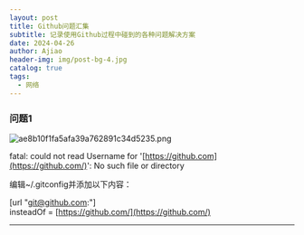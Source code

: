 ```yaml
---
layout: post
title: Github问题汇集
subtitle: 记录使用Github过程中碰到的各种问题解决方案
date: 2024-04-26
author: Ajiao
header-img: img/post-bg-4.jpg
catalog: true
tags:
  - 网络
---
```

### 问题1

![ae8b10f1fa5afa39a762891c34d5235.png](https://s2.loli.net/2024/04/26/VyabpvXM7ozhZWK.png)

fatal: could not read Username for '[https://github.com](https://github.com/)': No such file or directory

编辑~/.gitconfig并添加以下内容：

[url "git@github.com:"]  
insteadOf = [https://github.com/](https://github.com/)

---
